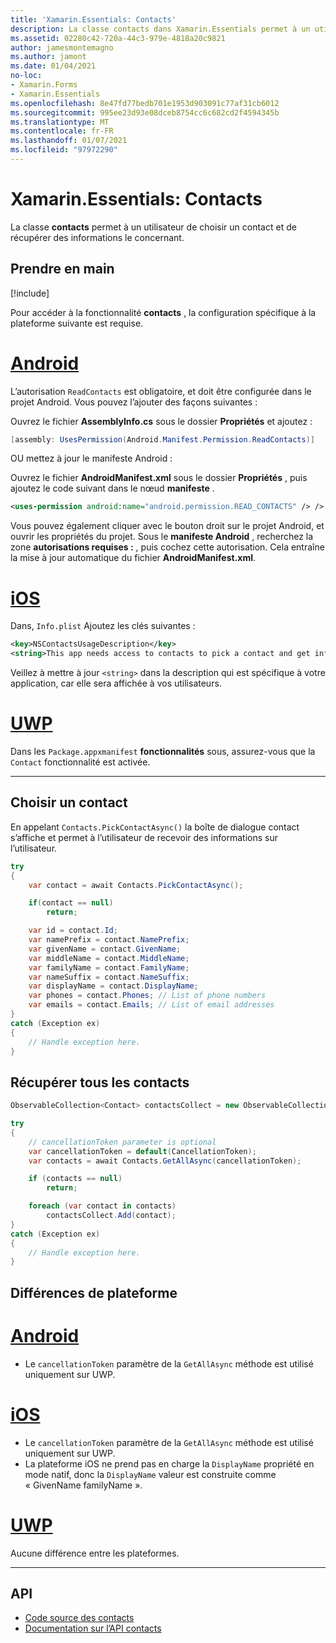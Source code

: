 ```yaml
---
title: 'Xamarin.Essentials: Contacts'
description: La classe contacts dans Xamarin.Essentials permet à un utilisateur de choisir un contact et de récupérer des informations le concernant.
ms.assetid: 02280c42-720a-44c3-979e-4818a20c9821
author: jamesmontemagno
ms.author: jamont
ms.date: 01/04/2021
no-loc:
- Xamarin.Forms
- Xamarin.Essentials
ms.openlocfilehash: 8e47fd77bedb701e1953d903091c77af31cb6012
ms.sourcegitcommit: 995ee23d93e08dceb8754cc6c682cd2f4594345b
ms.translationtype: MT
ms.contentlocale: fr-FR
ms.lasthandoff: 01/07/2021
ms.locfileid: "97972290"
---
```

# <a name="no-locxamarinessentials-contacts"></a>Xamarin.Essentials: Contacts

La classe **contacts** permet à un utilisateur de choisir un contact et de récupérer des informations le concernant.

## <a name="get-started"></a>Prendre en main

[!include[](~/essentials/includes/get-started.md)]

Pour accéder à la fonctionnalité **contacts** , la configuration spécifique à la plateforme suivante est requise.

# <a name="android"></a>[Android](#tab/android)

L’autorisation `ReadContacts` est obligatoire, et doit être configurée dans le projet Android. Vous pouvez l’ajouter des façons suivantes :

Ouvrez le fichier **AssemblyInfo.cs** sous le dossier **Propriétés** et ajoutez :

```csharp
[assembly: UsesPermission(Android.Manifest.Permission.ReadContacts)]
```

OU mettez à jour le manifeste Android :

Ouvrez le fichier **AndroidManifest.xml** sous le dossier **Propriétés** , puis ajoutez le code suivant dans le nœud **manifeste** .

```xml
<uses-permission android:name="android.permission.READ_CONTACTS" /> />
```

Vous pouvez également cliquer avec le bouton droit sur le projet Android, et ouvrir les propriétés du projet. Sous le **manifeste Android** , recherchez la zone **autorisations requises :** , puis cochez cette autorisation. Cela entraîne la mise à jour automatique du fichier **AndroidManifest.xml**.

# <a name="ios"></a>[iOS](#tab/ios)

Dans, `Info.plist` Ajoutez les clés suivantes :

```xml
<key>NSContactsUsageDescription</key>
<string>This app needs access to contacts to pick a contact and get info.</string>
```

Veillez à mettre à jour `<string>` dans la description qui est spécifique à votre application, car elle sera affichée à vos utilisateurs.

# <a name="uwp"></a>[UWP](#tab/uwp)

Dans les `Package.appxmanifest` **fonctionnalités** sous, assurez-vous que la `Contact` fonctionnalité est activée.

-----

## <a name="pick-a-contact"></a>Choisir un contact

En appelant `Contacts.PickContactAsync()` la boîte de dialogue contact s’affiche et permet à l’utilisateur de recevoir des informations sur l’utilisateur.


```csharp
try
{
    var contact = await Contacts.PickContactAsync();

    if(contact == null)
        return;

    var id = contact.Id;
    var namePrefix = contact.NamePrefix;
    var givenName = contact.GivenName;
    var middleName = contact.MiddleName;
    var familyName = contact.FamilyName;
    var nameSuffix = contact.NameSuffix;
    var displayName = contact.DisplayName;
    var phones = contact.Phones; // List of phone numbers
    var emails = contact.Emails; // List of email addresses
}
catch (Exception ex)
{
    // Handle exception here.
}
```

## <a name="get-all-contacts"></a>Récupérer tous les contacts

```csharp
ObservableCollection<Contact> contactsCollect = new ObservableCollection<Contact>();

try
{
    // cancellationToken parameter is optional
    var cancellationToken = default(CancellationToken);
    var contacts = await Contacts.GetAllAsync(cancellationToken);

    if (contacts == null)
        return;

    foreach (var contact in contacts)
        contactsCollect.Add(contact);
}
catch (Exception ex)
{
    // Handle exception here.
}
```

## <a name="platform-differences"></a>Différences de plateforme

# <a name="android"></a>[Android](#tab/android)

- Le `cancellationToken` paramètre de la `GetAllAsync` méthode est utilisé uniquement sur UWP.

# <a name="ios"></a>[iOS](#tab/ios)

- Le `cancellationToken` paramètre de la `GetAllAsync` méthode est utilisé uniquement sur UWP.
- La plateforme iOS ne prend pas en charge la `DisplayName` propriété en mode natif, donc la `DisplayName` valeur est construite comme « GivenName familyName ».

# <a name="uwp"></a>[UWP](#tab/uwp)

Aucune différence entre les plateformes.

-----


## <a name="api"></a>API

- [Code source des contacts](https://github.com/xamarin/Essentials/tree/main/Xamarin.Essentials/Contacts)
- [Documentation sur l’API contacts](xref:Xamarin.Essentials.Contacts)
